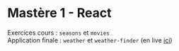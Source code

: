 # Mastère 1 - React

Exercices cours : `seasons` et `movies`  
Application finale : `weather` et `weather-finder` (en live [ici](https://weather-finder-db235.firebaseapp.com/))
